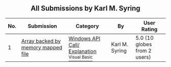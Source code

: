 ﻿<div align="center">

## All Submissions by Karl M\. Syring

</div>

No.  | Submission | Category | By   | User Rating
---- | ---------- | -------- | ---- | -----------
1 | [Array backed by memory mapped file<br />](https://github.com/Planet-Source-Code/karl-m-syring-array-backed-by-memory-mapped-file__1-13516) | [Windows API Call/ Explanation<br /><sup>Visual Basic</sup>](../ByCategory/windows-api-call-explanation__1-39.md) | Karl M\. Syring | 5.0 (10 globes from 2 users)
